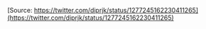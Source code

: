 [Source: https://twitter.com/diprjk/status/1277245162230411265](https://twitter.com/diprjk/status/1277245162230411265)
